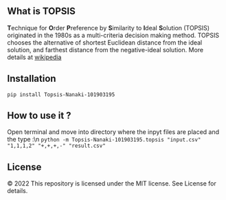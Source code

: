 ## What is TOPSIS

**T**echnique for **O**rder **P**reference by **S**imilarity to **I**deal
**S**olution (TOPSIS) originated in the 1980s as a multi-criteria decision
making method. TOPSIS chooses the alternative of shortest Euclidean distance
from the ideal solution, and farthest distance from the negative-ideal
solution. More details at [wikipedia](https://en.wikipedia.org/wiki/TOPSIS)


## Installation
```pip install Topsis-Nanaki-101903195```

## How to use it ?
Open terminal and move into directory where the inpyt files are placed and the type :\n 
    ```python -m Topsis-Nanaki-101903195.topsis "input.csv" "1,1,1,2" "+,+,+,-" "result.csv"```

## License 
© 2022 
This repository is licensed under the MIT license. See License for details.
